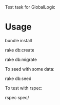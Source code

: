 Test task for GlobalLogic

Usage
==========
bundle install

rake db:create

rake db:migrate


To seed with some data:

rake db:seed


To test with rspec:

rspec spec/
